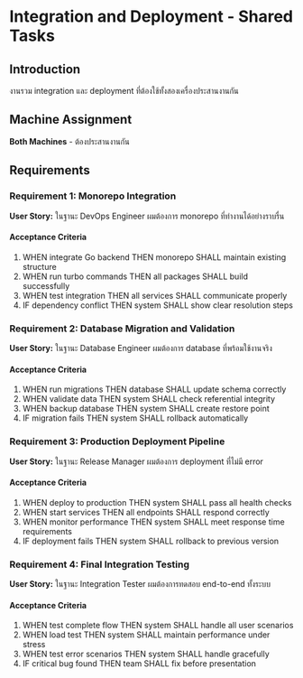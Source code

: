 # Integration and Deployment - Shared Tasks

## Introduction
งานรวม integration และ deployment ที่ต้องใช้ทั้งสองเครื่องประสานงานกัน

## Machine Assignment
**Both Machines** - ต้องประสานงานกัน

## Requirements

### Requirement 1: Monorepo Integration
**User Story:** ในฐานะ DevOps Engineer ผมต้องการ monorepo ที่ทำงานได้อย่างราบรื่น

#### Acceptance Criteria
1. WHEN integrate Go backend THEN monorepo SHALL maintain existing structure
2. WHEN run turbo commands THEN all packages SHALL build successfully
3. WHEN test integration THEN all services SHALL communicate properly
4. IF dependency conflict THEN system SHALL show clear resolution steps

### Requirement 2: Database Migration and Validation
**User Story:** ในฐานะ Database Engineer ผมต้องการ database ที่พร้อมใช้งานจริง

#### Acceptance Criteria
1. WHEN run migrations THEN database SHALL update schema correctly
2. WHEN validate data THEN system SHALL check referential integrity
3. WHEN backup database THEN system SHALL create restore point
4. IF migration fails THEN system SHALL rollback automatically

### Requirement 3: Production Deployment Pipeline
**User Story:** ในฐานะ Release Manager ผมต้องการ deployment ที่ไม่มี error

#### Acceptance Criteria
1. WHEN deploy to production THEN system SHALL pass all health checks
2. WHEN start services THEN all endpoints SHALL respond correctly
3. WHEN monitor performance THEN system SHALL meet response time requirements
4. IF deployment fails THEN system SHALL rollback to previous version

### Requirement 4: Final Integration Testing
**User Story:** ในฐานะ Integration Tester ผมต้องการทดสอบ end-to-end ทั้งระบบ

#### Acceptance Criteria
1. WHEN test complete flow THEN system SHALL handle all user scenarios
2. WHEN load test THEN system SHALL maintain performance under stress
3. WHEN test error scenarios THEN system SHALL handle gracefully
4. IF critical bug found THEN team SHALL fix before presentation